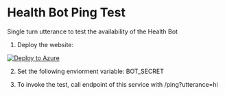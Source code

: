 # Health Bot Ping Test

Single turn utterance to test the availability of the Health Bot

1. Deploy the website:

[![Deploy to Azure][Deploy Button]][Deploy Node/GetConversationMembers]

[Deploy Button]: https://azuredeploy.net/deploybutton.png
[Deploy Node/GetConversationMembers]: https://azuredeploy.net

2. Set the following enviorment variable: BOT_SECRET

3. To invoke the test, call endpoint of this service with /ping?utterance=hi